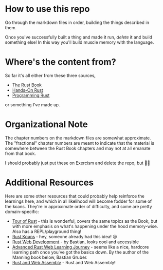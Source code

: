 # How to use this repo

Go through the markdown files in order, building the things described in them.

Once you've successfully built a thing and made it run, _delete_ it and build something else! In this way you'll build muscle memory with the language.

# Where's the content from?

So far it's all either from these three sources,

- [The Rust Book](https://doc.rust-lang.org/book/)
- [Hands-On Rust](https://pragprog.com/titles/hwrust/hands-on-rust/)
- [Programming Rust](https://www.oreilly.com/library/view/programming-rust-2nd/9781492052586/)

or something I've made up.

# Organizational Note

The chapter numbers on the markdown files are somewhat approximate. The "fractional" chapter numbers are meant to indicate that the material is somewhere between the Rust Book chapters and may not at all emanate from that book.

I should probably just put these on Exercism and delete the repo, but :man_shrugging:

# Additional Resources

Here are some other resources that could probably help reinforce the learnings here, and which in all likelihood will become fodder for some of the koans. They're in approximate order of difficulty, and some are pretty domain-specific:

- [Tour of Rust](https://tourofrust.com/38_en.html) - this is wonderful, covers the same topics as the Book, but with more emphasis on what's happening under the hood memory-wise. Also has a REPL/playground thing!
- [Rust Koans](https://github.com/crazymykl/rust-koans) - hey, someone already had this idea! 😃
- [Rust Web Development](https://www.manning.com/books/rust-web-development) - by Bastian, looks cool and accessible
- [Advanced Rust Web Learning Journey](https://rustwebdevelopment.com/blog/journey/) - seems like a nice, hardcore learning path once you've got the basics down. By the author of the Manning book below, Bastian Gruber.
- [Rust and Web Assembly](https://rustwasm.github.io/docs/book/introduction.html) - Rust and Web Assembly!

